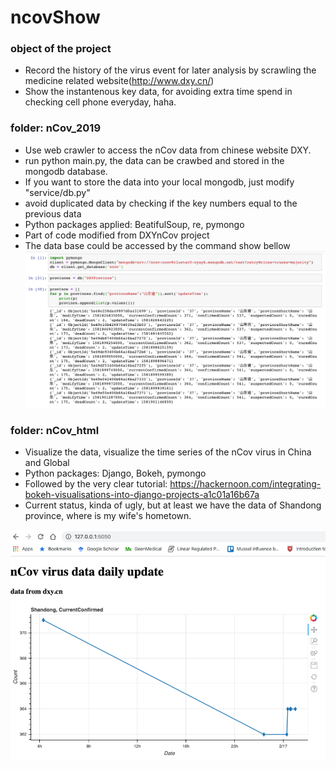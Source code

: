 # ncovShow

### object of the project
* Record the history of the virus event for later analysis by scrawling the medicine related website(http://www.dxy.cn/)
* Show the instantenous key data, for avoiding extra time spend in checking cell phone everyday, haha.

### folder: nCov_2019
* Use web crawler to access the nCov data from chinese website DXY.
* run python main.py, the data can be crawbed and stored in the mongodb database. 
* If you want to store the data into your local mongodb, just modify "service/db.py"
* avoid duplicated data by checking if the key numbers equal to the previous data
* Python packages applied: BeatifulSoup, re, pymongo
* Part of code modified from DXYnCov project
* The data base could be accessed by the command show bellow
![access](https://github.com/jintongustc/ncovShow/blob/master/access_db.png)

### folder: nCov_html

* Visualize the data, visualize the time series of the nCov virus in China and Global
* Python packages: Django, Bokeh, pymongo
* Followed by the very clear tutorial: https://hackernoon.com/integrating-bokeh-visualisations-into-django-projects-a1c01a16b67a
* Current status, kinda of ugly, but at least we have the data of Shandong province, where is my wife's hometown.

![current status](https://github.com/jintongustc/ncovShow/blob/master/curr.png)


